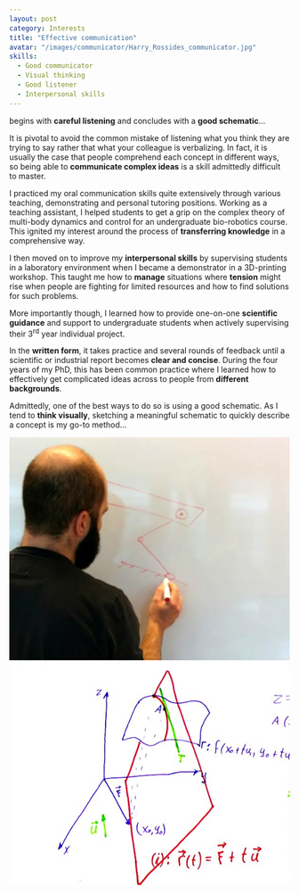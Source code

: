 ```yaml
---
layout: post
category: Interests
title: "Effective communication"
avatar: "/images/communicator/Harry_Rossides_communicator.jpg"
skills:
  - Good communicator
  - Visual thinking
  - Good listener
  - Interpersonal skills
---
```


begins with **careful listening** and concludes with a **good schematic**...

It is pivotal to avoid the common mistake of listening what you think they are trying to say rather that what your colleague is verbalizing. In fact, it is usually the case that people comprehend each concept in different ways, so being able to **communicate complex ideas** is a skill admittedly difficult to master.

I practiced my oral communication skills quite extensively through various teaching, demonstrating and personal tutoring positions. Working as a teaching assistant, I helped students to get a grip on the complex theory of multi-body dynamics and control for an undergraduate bio-robotics course. This ignited my interest around the process of **transferring knowledge** in a comprehensive way.

I then moved on to improve my **interpersonal skills** by supervising students in a laboratory environment when I became a demonstrator in a 3D-printing workshop. This taught me how to **manage** situations where **tension** might rise when people are fighting for limited resources and how to find solutions for such problems.

More importantly though, I learned how to provide one-on-one **scientific guidance** and support to undergraduate students when actively supervising their 3<sup>rd</sup> year individual project.

In the **written form**, it takes practice and several rounds of feedback until a scientific or industrial report becomes **clear and concise**. During the four years of my PhD, this has been common practice where I learned how to effectively get complicated ideas across to people from **different backgrounds**.

Admittedly, one of the best ways to do so is using a good schematic. As I tend to **think visually**, sketching a meaningful schematic to quickly describe a concept is my go-to method...

<div class="columns spacing">
	<div style="text-align:center">
		<div class="column half">
			<img src='/images/communicator/Harry_Rossides-visual_2.jpg' height='400px'/>
		</div>
		<div class="column half">
			<img src='/images/communicator/Harry_Rossides-visual_1.jpg' height='400px'/>
			</div>
	</div>
</div>
